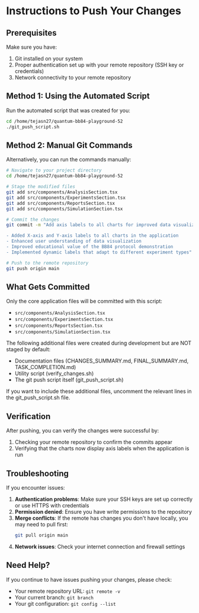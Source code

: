 # Instructions to Push Your Changes

## Prerequisites
Make sure you have:
1. Git installed on your system
2. Proper authentication set up with your remote repository (SSH key or credentials)
3. Network connectivity to your remote repository

## Method 1: Using the Automated Script

Run the automated script that was created for you:

```bash
cd /home/tejasn27/quantum-bb84-playground-52
./git_push_script.sh
```

## Method 2: Manual Git Commands

Alternatively, you can run the commands manually:

```bash
# Navigate to your project directory
cd /home/tejasn27/quantum-bb84-playground-52

# Stage the modified files
git add src/components/AnalysisSection.tsx
git add src/components/ExperimentsSection.tsx
git add src/components/ReportsSection.tsx
git add src/components/SimulationSection.tsx

# Commit the changes
git commit -m "Add axis labels to all charts for improved data visualization

- Added X-axis and Y-axis labels to all charts in the application
- Enhanced user understanding of data visualization
- Improved educational value of the BB84 protocol demonstration
- Implemented dynamic labels that adapt to different experiment types"

# Push to the remote repository
git push origin main
```

## What Gets Committed

Only the core application files will be committed with this script:
- `src/components/AnalysisSection.tsx`
- `src/components/ExperimentsSection.tsx`
- `src/components/ReportsSection.tsx`
- `src/components/SimulationSection.tsx`

The following additional files were created during development but are NOT staged by default:
- Documentation files (CHANGES_SUMMARY.md, FINAL_SUMMARY.md, TASK_COMPLETION.md)
- Utility script (verify_changes.sh)
- The git push script itself (git_push_script.sh)

If you want to include these additional files, uncomment the relevant lines in the git_push_script.sh file.

## Verification

After pushing, you can verify the changes were successful by:
1. Checking your remote repository to confirm the commits appear
2. Verifying that the charts now display axis labels when the application is run

## Troubleshooting

If you encounter issues:

1. **Authentication problems**: Make sure your SSH keys are set up correctly or use HTTPS with credentials
2. **Permission denied**: Ensure you have write permissions to the repository
3. **Merge conflicts**: If the remote has changes you don't have locally, you may need to pull first:
   ```bash
   git pull origin main
   ```
4. **Network issues**: Check your internet connection and firewall settings

## Need Help?

If you continue to have issues pushing your changes, please check:
- Your remote repository URL: `git remote -v`
- Your current branch: `git branch`
- Your git configuration: `git config --list`